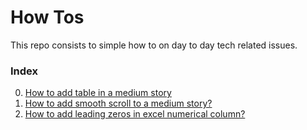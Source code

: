 # How Tos
This repo consists to simple how to on day to day tech related issues.

### Index

0. [How to add table in a medium story](00_How-to-add-table-to-a-medium-story.md)
1. [How to add smooth scroll to a medium story?](01_How-to-add-smooth-scroll-to-a-medium-story.md)
2. [How to add leading zeros in excel numerical column?](02_How-to-add-leading-zeros-in-the-front-in-excel.md)